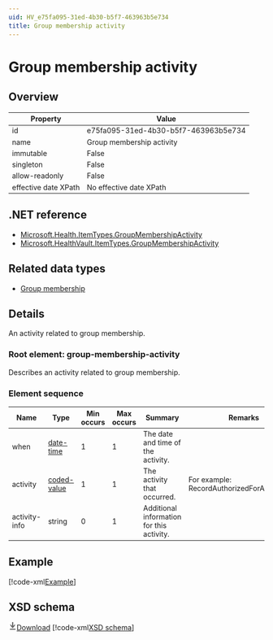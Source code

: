 ```yaml
---
uid: HV_e75fa095-31ed-4b30-b5f7-463963b5e734
title: Group membership activity
---
```


# Group membership activity

## Overview

Property|Value
---|---
id|e75fa095-31ed-4b30-b5f7-463963b5e734
name|Group membership activity
immutable|False
singleton|False
allow-readonly|False
effective date XPath|No effective date XPath

## .NET reference
- [Microsoft.Health.ItemTypes.GroupMembershipActivity](https://docs.microsoft.com/dotnet/api/microsoft.health.itemtypes.groupmembershipactivity)
- [Microsoft.HealthVault.ItemTypes.GroupMembershipActivity](https://docs.microsoft.com/dotnet/api/microsoft.healthvault.itemtypes.groupmembershipactivity)

## Related data types

- [Group membership](xref:HV_66ac44c7-1d60-4e95-bb5b-d21490e91057)

## Details
An activity related to group membership.

<a name='group-membership-activity'></a>

### Root element: group-membership-activity

Describes an activity related to group membership.

### Element sequence

Name|Type|Min occurs|Max occurs|Summary|Remarks|Preferred Vocabulary
---|---|---|---|---|---|---
when|[date-time](xref:HV_File_dates#date-time)|1|1|The date and time of the activity.||
activity|[coded-value](xref:HV_3e730686-781f-4616-aa0d-817bba8eb141#coded-value)|1|1|The activity that occurred.|For example: RecordAuthorizedForApplication.|[group-membership-activities](xref:HV_e6816bb2-e371-4d42-919d-2090f24d88df)
activity-info|string|0|1|Additional information for this activity.||

## Example
[!code-xml[Example](../sample-xml/e75fa095-31ed-4b30-b5f7-463963b5e734.xml)]

## XSD schema
[![Download](/healthvault/images/download.png)Download](../xsd/group-membership-activity.xsd)
[!code-xml[XSD schema](../xsd/group-membership-activity.xsd)]
